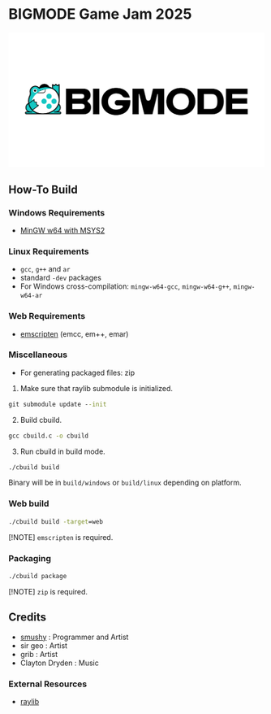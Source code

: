 # BIGMODE Game Jam 2025

![BIGMODE Logo](./resources/textures/bigmode/logo-text.png)

## How-To Build

### Windows Requirements
- [MinGW w64 with MSYS2](https://www.msys2.org/)

### Linux Requirements
- `gcc`, `g++` and `ar`
- standard `-dev` packages
- For Windows cross-compilation: `mingw-w64-gcc`, `mingw-w64-g++`, `mingw-w64-ar`

### Web Requirements
- [emscripten](https://emscripten.org/) (emcc, em++, emar)

### Miscellaneous
- For generating packaged files: zip

1) Make sure that raylib submodule is initialized.

```cmd
git submodule update --init
```

2) Build cbuild.

```cmd
gcc cbuild.c -o cbuild
```

3) Run cbuild in build mode.

```cmd
./cbuild build
```

Binary will be in `build/windows` or `build/linux` depending on platform.

### Web build

```cmd
./cbuild build -target=web
```

[!NOTE]
`emscripten` is required.

### Packaging

```cmd
./cbuild package
```

[!NOTE]
`zip` is required.

## Credits

- [smushy](https://github.com/smushy64) : Programmer and Artist
- sir geo                               : Artist
- grib                                  : Artist
- Clayton Dryden                        : Music

### External Resources

- [raylib](https://www.raylib.com/)

